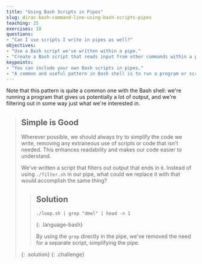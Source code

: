 ```yaml
---
title: "Using Bash Scripts in Pipes"
slug: dirac-bash-command-line-using-bash-scripts-pipes
teaching: 25 
exercises: 10
questions:
- "Can I use scripts I write in pipes as well?"
objectives:
- "Use a Bash script we've written within a pipe."
- "Create a Bash script that reads input from other commands within a pipe."
keypoints:
- "You can include your own Bash scripts in pipes."
- "A common and useful pattern in Bash shell is to run a program or script that generates potentially a lot of output, then use pipes to filter out what you're really after."
---
```


Note that this pattern is quite a common one with the Bash shell: we're running a program that gives us potentially a lot of output, and we're filtering out in some way just what we're interested in.

> ## Simple is Good
> 
> Wherever possible, we should always try to simplify the code we write, removing any extraneous use of scripts or code that isn't needed. This enhances readability and makes our code easier to understand.
> 
> We've written a script that filters out output that ends in `0`. Instead of using `./filter.sh` in our pipe, what could we replace it with that would accomplish the same thing?
> 
> > ## Solution
> > 
> > ~~~
> > ./loop.sh | grep "dmel" | head -n 1
> > ~~~
> > {: .language-bash}
> > 
> > By using the `grep` directly in the pipe, we've removed the need for a separate script, simplifying the pipe.
> >
> {: .solution}
{: .challenge}
